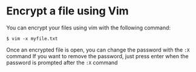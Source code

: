 # Encrypt a file using Vim

You can encrypt your files using vim with the following command:

    $ vim -x myfile.txt

Once an encrypted file is open, you can change the password with the `:X` command
If you want to remove the password, just press enter when the password is prompted after the `:X` command
